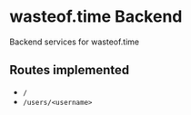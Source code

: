 # wasteof.time Backend
Backend services for wasteof.time
## Routes implemented
- `/`
- `/users/<username>`